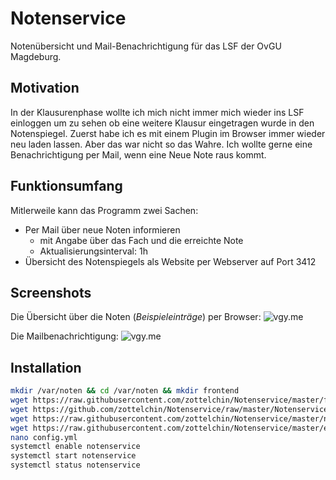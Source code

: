 # Notenservice
Notenübersicht und Mail-Benachrichtigung für das LSF der OvGU Magdeburg.

## Motivation
In der Klausurenphase wollte ich mich nicht immer mich wieder ins LSF einloggen um zu sehen ob eine weitere Klausur eingetragen wurde in den Notenspiegel. Zuerst habe ich es mit einem Plugin im Browser immer wieder neu laden lassen. Aber das war nicht so das Wahre.
Ich wollte gerne eine Benachrichtigung per Mail, wenn eine Neue Note raus kommt.

## Funktionsumfang
Mitlerweile kann das Programm zwei Sachen:
- Per Mail über neue Noten informieren 
  - mit Angabe über das Fach und die erreichte Note
  - Aktualisierungsinterval: 1h
- Übersicht des Notenspiegels als Website per Webserver auf Port 3412

## Screenshots
Die Übersicht über die Noten (_Beispieleinträge_) per Browser:
![vgy.me](https://vgy.me/SViMg1.png)

Die Mailbenachrichtigung:
![vgy.me](https://vgy.me/MyXXUW.png)
## Installation
```bash
mkdir /var/noten && cd /var/noten && mkdir frontend 
wget https://raw.githubusercontent.com/zottelchin/Notenservice/master/frontend/milligram.min.css -O frontend/milligram.min.css && wget https://raw.githubusercontent.com/zottelchin/Notenservice/master/frontend/notenuebersicht.html -O frontend/notenuebersicht.html && wget https://raw.githubusercontent.com/zottelchin/Notenservice/master/frontend/vue.min.js -O frontend/vue.min.js
wget https://github.com/zottelchin/Notenservice/raw/master/Notenservice && chmod +x Notenservice
wget https://raw.githubusercontent.com/zottelchin/Notenservice/master/notenservice.service -O /etc/systemd/system/notenservice.service
wget https://raw.githubusercontent.com/zottelchin/Notenservice/master/example.config.yml -O config.yml
nano config.yml
systemctl enable notenservice
systemctl start notenservice
systemctl status notenservice

```
